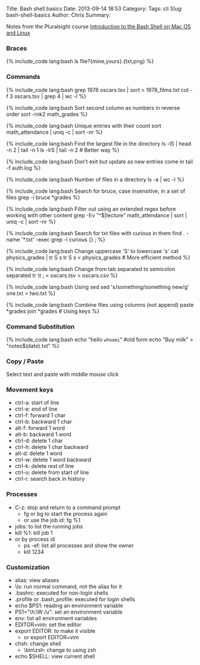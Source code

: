 Title: Bash shell basics
Date: 2013-09-14 18:53
Category: 
Tags: cli
Slug: bash-shell-basics
Author: Chris
Summary: 

Notes from the Pluralsight course [Introduction to the Bash Shell on Mac OS and Linux](http://pluralsight.com/training/Courses/TableOfContents/introduction-bash-shell-linux-mac-os)

### Braces

{% include_code lang:bash
ls file?{mine,yours}.{txt,png}
%}

### Commands

{% include_code lang:bash
grep 1978 oscars.tsv | sort > 1978_films.txt
cut -f 3 oscars.tsv | grep 4 | wc -l
%}

{% include_code lang:bash Sort second column as numbers in reverse order
sort -rnk2 math_grades
%}

{% include_code lang:bash Unique entries with their count
sort math_attendance | uniq -c | sort -nr
%}


{% include_code lang:bash Find the largest file in the directory
ls -lS | head -n 2 | tail -n 1
ls -lrS | tail -n 2 # Better way
%}

{% include_code lang:bash Don't exit but update as new entries come in
tail -f auth.log
%}

{% include_code lang:bash Number of files in a directory
ls -a | wc -l
%}

{% include_code lang:bash Search for bruce, case insensitive, in a set of files
grep -i bruce *grades
%}

{% include_code lang:bash Filter out using an extended regex before working with other content
grep -Ev "^$|lecture" math_attendance | sort | uniq -c | sort -nr
%}

{% include_code lang:bash Search for txt files with curious in them
find . -name '*.txt' -exec grep -l curious {} \;
%}

{% include_code lang:bash Change uppercase 'S' to lowercase 's'
cat physics_grades | tr S s 
tr S s < physics_grades # More efficient method
%}

{% include_code lang:bash Change from tab separated to semicolon separated
tr \\t \; < oscars.tsv > oscars.csv
%}

{% include_code lang:bash Using sed
sed 's/something/something new/g' one.txt > two.txt
%}

{% include_code lang:bash Combine files using columns (not append)
paste *grades
join *grades # Using keys
%}


### Command Substitution

{% include_code lang:bash
echo "hello `whoami`" #old form
echo "Buy milk" > "notes$(date).txt"
%}

### Copy / Paste

Select text and paste with middle mouse click

### Movement keys

- ctrl-a: start of line
- ctrl-e: end of line
- ctrl-f: forward 1 char
- ctrl-b: backward 1 char
- alt-f: forward 1 word
- alt-b: backward 1 word
- ctrl-d: delete 1 char
- ctrl-h: delete 1 char backward
- alt-d: delete 1 word
- ctrl-w: delete 1 word backward
- ctrl-k: delete rest of line
- ctrl-u: delete from start of line
- ctrl-r: search back in history

### Processes

- C-z: stop and return to a command prompt
	- fg or bg to start the process again
	- or use the job id: fg %1
- jobs: to list the running jobs
- kill %1: kill job 1
- or by process id
	- ps -ef: list all processes and show the owner
	- kill 1234

### Customization

- alias: view aliases
- \ls: run normal command, not the alias for it
- .bashrc: executed for non-login shells
- .profile or .bash_profile: executed for login shells
- echo $PS1: reading an environment variable
- PS1="\h:\W /u": set an environment variable
- env: list all environment variables
- EDITOR=vim: set the editor
- export EDITOR: to make it visible
	- or export EDITOR=vim
- chsh: change shell
	- \bin\zsh: change to using zsh
- echo $SHELL: view current shell

